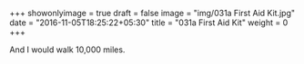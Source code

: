+++
showonlyimage = true
draft = false
image = "img/031a First Aid Kit.jpg"
date = "2016-11-05T18:25:22+05:30"
title = "031a First Aid Kit"
weight = 0
+++

And I would walk 10,000 miles.

